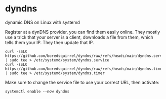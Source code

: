 # dyndns
dynamic DNS on Linux with systemd

Register at a dynDNS provider, you can find them easily online. They mostly use a trick that your server is a client, downloads a file from them, which tells them your IP. They then update that IP. 

```
curl -sSLO https://github.com/boredsquirrel/dyndns/raw/refs/heads/main/dyndns.service | sudo tee > /etc/systemd/system/dyndns.service
curl -sSLO https://github.com/boredsquirrel/dyndns/raw/refs/heads/main/dyndns.timer | sudo tee > /etc/systemd/system/dyndns.timer
```

Make sure to change the service file to use your correct URL, then activate:

```
systemctl enable --now dyndns
```
